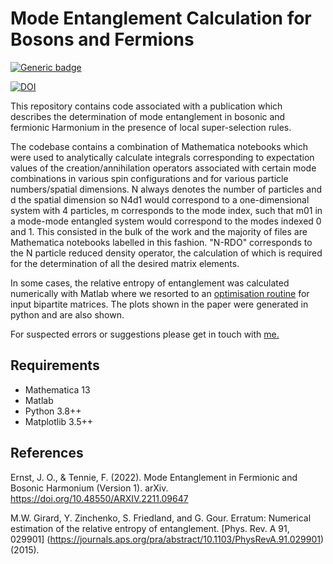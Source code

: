 # Mode Entanglement Calculation for Bosons and Fermions

[![Generic badge](https://img.shields.io/badge/arXiv-2305.04899-<COLOR>.svg)](https://arxiv.org/abs/2305.04899)

[![DOI](https://zenodo.org/badge/679003178.svg)](https://zenodo.org/badge/latestdoi/679003178)


This repository contains code associated with a publication which describes the determination of mode entanglement in bosonic and fermionic Harmonium in the presence of local super-selection rules.
 
The codebase contains a combination of Mathematica notebooks which were used to analytically calculate integrals corresponding to expectation values of the creation/annihilation operators associated with certain mode combinations in various spin configurations and for various particle numbers/spatial dimensions. N always denotes the number of particles and d the spatial dimension so N4d1 would correspond to a one-dimensional system with 4 particles, m corresponds to the mode index, such that m01 in a mode-mode entangled system would correspond to the modes indexed 0 and 1. This consisted in the bulk of the work and the majority of files are Mathematica notebooks labelled in this fashion. "N-RDO" corresponds to the N particle reduced density operator, the calculation of which is required for the determination of all the desired matrix elements.
 
In some cases, the relative entropy of entanglement was calculated numerically with Matlab where we resorted to an [optimisation routine](https://github.com/markwgirard/relEntropy) for input bipartite matrices. The plots shown in the paper were generated in python and are also shown.

 For suspected errors or suggestions please get in touch with [me.](jan.ernst@physics.ox.ac.uk)

 ## Requirements

<ul>
  <li>Mathematica 13 </li>
  <li>Matlab</li>
  <li>Python 3.8++</li>
  <li>Matplotlib 3.5++</li>
</ul>

 ## References

 Ernst, J. O., & Tennie, F. (2022). Mode Entanglement in Fermionic and Bosonic Harmonium (Version 1). arXiv. https://doi.org/10.48550/ARXIV.2211.09647

 M.W. Girard, Y. Zinchenko, S. Friedland, and G. Gour. Erratum: Numerical estimation of the relative entropy of entanglement. [Phys. Rev. A 91, 029901] (https://journals.aps.org/pra/abstract/10.1103/PhysRevA.91.029901) (2015).
